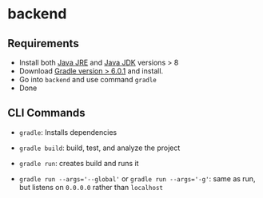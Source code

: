 # backend

## Requirements

-   Install both [Java JRE](https://www.java.com/de/download/win10.jsp) and [Java JDK](https://www.oracle.com/technetwork/java/javase/downloads/jdk8-downloads-2133151.html) versions > 8
-   Download [Gradle version > 6.0.1](https://gradle.org/install/) and install.
-   Go into `backend` and use command `gradle`
-   Done

## CLI Commands

-   `gradle`: Installs dependencies

-   `gradle build`: build, test, and analyze the project

-   `gradle run`: creates build and runs it

-   `gradle run --args='--global'` or `gradle run --args='-g'`: same as run, but listens on `0.0.0.0` rather than `localhost`
